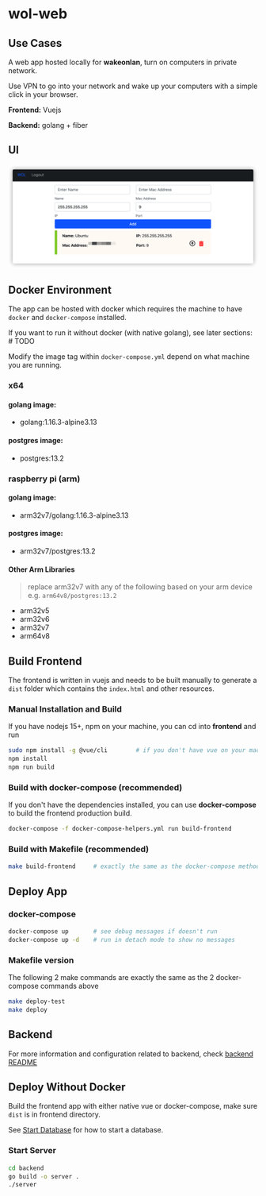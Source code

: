 # wol-web

## Use Cases

A web app hosted locally for **wakeonlan**, turn on computers in private network.

Use VPN to go into your network and wake up your computers with a simple click in your browser.

**Frontend:** Vuejs

**Backend:** golang + fiber

## UI

![image-20210411083628619](README.assets/image-20210411083628619.png)

## Docker Environment

The app can be hosted with docker which requires the machine to have `docker` and `docker-compose` installed.

If you want to run it without docker (with native golang), see later sections: # TODO

Modify the image tag within `docker-compose.yml` depend on what machine you are running.

### x64

#### golang image:

- golang:1.16.3-alpine3.13

#### postgres image:

- postgres:13.2

### raspberry pi (arm)

#### golang image:

- arm32v7/golang:1.16.3-alpine3.13

#### postgres image:

- arm32v7/postgres:13.2

#### Other Arm Libraries

> replace arm32v7 with any of the following based on your arm device
> e.g. `arm64v8/postgres:13.2`

- arm32v5
- arm32v6
- arm32v7
- arm64v8

## Build Frontend

The frontend is written in vuejs and needs to be built manually to generate a `dist` folder which contains the `index.html` and other resources.

### Manual Installation and Build

If you have nodejs 15+, npm on your machine, you can cd into **frontend** and run

```bash
sudo npm install -g @vue/cli        # if you don't have vue on your machine.
npm install
npm run build
```

### Build with docker-compose (recommended)

If you don't have the dependencies installed, you can use **docker-compose** to build the frontend production build.

```bash
docker-compose -f docker-compose-helpers.yml run build-frontend
```

### Build with Makefile (recommended)

```bash
make build-frontend     # exactly the same as the docker-compose method, just a simplified wrapper
```

## Deploy App

### docker-compose

```bash
docker-compose up       # see debug messages if doesn't run
docker-compose up -d    # run in detach mode to show no messages
```

### Makefile version

The following 2 make commands are exactly the same as the 2 docker-compose commands above

```bash
make deploy-test
make deploy
```

## Backend

For more information and configuration related to backend, check [backend README](./backend/README.md)

## Deploy Without Docker

Build the frontend app with either native vue or docker-compose, make sure `dist` is in frontend directory.

See [Start Database](https://github.com/HuakunShen/wol-web/tree/master/backend#set-up-postgresql-database-with-docker) for how to start a database.

### Start Server

```bash
cd backend
go build -o server .
./server
```


